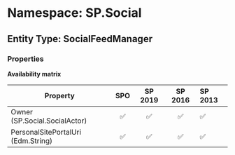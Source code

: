 # Namespace: SP.Social

## Entity Type: SocialFeedManager

### Properties

**Availability matrix**

Property | SPO | SP 2019 | SP 2016 | SP 2013
----------|:---:|:-------:|:-------:|:-------
Owner (SP.Social.SocialActor) | ✅ | ✅ | ✅ | ✅
PersonalSitePortalUri (Edm.String) | ✅ | ✅ | ✅ | ✅